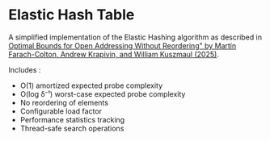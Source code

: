# Elastic Hash Table

A simplified implementation of the Elastic Hashing algorithm as described in [Optimal Bounds for Open Addressing Without Reordering" by Martín Farach-Colton, Andrew Krapivin, and William Kuszmaul (2025)](https://arxiv.org/pdf/2501.02305).

Includes :
- O(1) amortized expected probe complexity
- O(log δ⁻¹) worst-case expected probe complexity
- No reordering of elements
- Configurable load factor
- Performance statistics tracking
- Thread-safe search operations

